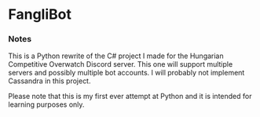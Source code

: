 # FangliBot

### Notes
This is a Python rewrite of the C# project I made for the Hungarian Competitive Overwatch Discord server. This one will support multiple servers and possibly multiple bot accounts.
I will probably not implement Cassandra in this project.

Please note that this is my first ever attempt at Python and it is intended for learning purposes only.